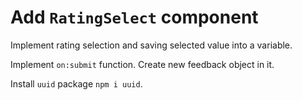 # Add `RatingSelect` component

Implement rating selection and saving selected value into a variable.

Implement `on:submit` function. Create new feedback object in it.

Install `uuid` package `npm i uuid`.
